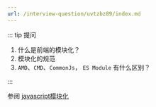 ```yaml
---
url: /interview-question/uvtzbz89/index.md
---
```

::: tip 提问

1. 什么是前端的模块化？
2. 模块化的规范
3. `AMD`、`CMD`、`CommonJs`， `ES Module` 有什么区别？

:::

参阅 [javascript模块化](/article/javascript-modules/)
